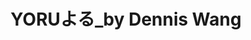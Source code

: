 ---
title: "YORUよる_by Dennis Wang"
description: "YORUよる_by Dennis Wang"
layout: shop
keywords:
  - 美食競賽
  - 台灣美食
  - 美食精選
datePublished: "2025-06-30"
dateModified: "2025-07-07"
city: "台北市"
district: "中山區"
address: "台北市中山區八德路二段332巷16號"
phone: "0227760322"
geo: "25.04665608186481, 121.54325632048531"
google_map: "https://maps.app.goo.gl/WUZiauA7RPJ6QgkXA"
footinder: "https://footinder.com.tw/%E5%8F%B0%E5%8C%97%E5%B8%82%E4%B8%AD%E5%B1%B1%E5%8D%80/105324/"
official: "https://www.facebook.com/Yorutaipei"
award:
  - name: "500盤"
    year: "2024"
    entries:
      - dishes:
          - "Yoru限量牛舌定食"

---